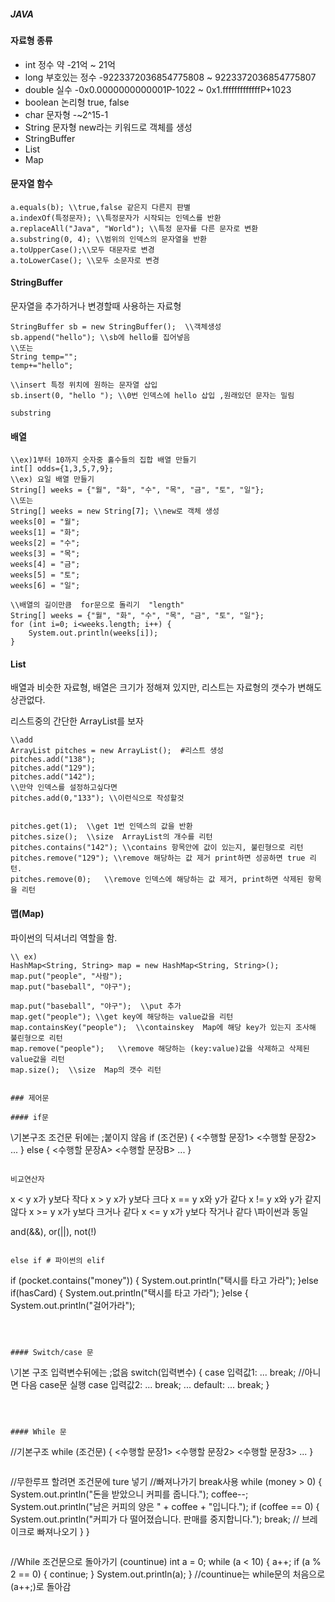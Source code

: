##### JAVA

#### 자료형 종류
- int         정수 약 -21억 ~ 21억
- long        부호있는 정수 -9223372036854775808 ~ 9223372036854775807
- double      실수 -0x0.0000000000001P-1022 ~ 0x1.fffffffffffffP+1023 
- boolean     논리형 true, false
- char        문자형 -~2^15-1
- String      문자형 new라는 키워드로 객체를 생성
- StringBuffer
- List
- Map

#### 문자열 함수
```
a.equals(b); \\true,false 같은지 다른지 판별
a.indexOf(특정문자); \\특정문자가 시작되는 인덱스를 반환
a.replaceAll("Java", "World"); \\특정 문자를 다른 문자로 변환
a.substring(0, 4); \\범위의 인덱스의 문자열을 반환
a.toUpperCase();\\모두 대문자로 변경
a.toLowerCase(); \\모두 소문자로 변경
```

#### StringBuffer 

문자열을 추가하거나 변경할때 사용하는 자료형

 ```
StringBuffer sb = new StringBuffer();  \\객체생성
sb.append("hello"); \\sb에 hello를 집어넣음
\\또는
String temp="";
temp+="hello";
 ```
```
\\insert 특정 위치에 원하는 문자열 삽입
sb.insert(0, "hello "); \\0번 인덱스에 hello 삽입 ,원래있던 문자는 밀림
```
```
substring
```

#### 배열

```
\\ex)1부터 10까지 숫자중 홀수들의 집합 배열 만들기
int[] odds={1,3,5,7,9};
\\ex) 요일 배열 만들기
String[] weeks = {"월", "화", "수", "목", "금", "토", "일"};
\\또는
String[] weeks = new String[7]; \\new로 객체 생성
weeks[0] = "월";
weeks[1] = "화";
weeks[2] = "수";
weeks[3] = "목";
weeks[4] = "금";
weeks[5] = "토";
weeks[6] = "일";
```

```
\\배열의 길이만큼  for문으로 돌리기  "length"
String[] weeks = {"월", "화", "수", "목", "금", "토", "일"};
for (int i=0; i<weeks.length; i++) {
    System.out.println(weeks[i]);
}
```



#### List

배열과 비슷한 자료형, 배열은 크기가 정해져 있지만, 리스트는 자료형의 갯수가 변해도 상관없다.

리스트중의 간단한 ArrayList를 보자

```
\\add
ArrayList pitches = new ArrayList();  #리스트 생성
pitches.add("138");
pitches.add("129");
pitches.add("142");
\\만약 인덱스를 설정하고싶다면
pitches.add(0,"133"); \\이런식으로 작성할것


pitches.get(1);  \\get 1번 인덱스의 값을 반환
pitches.size();  \\size  ArrayList의 개수를 리턴
pitches.contains("142"); \\contains 항목안에 값이 있는지, 불린형으로 리턴
pitches.remove("129"); \\remove 해당하는 값 제거 print하면 성공하면 true 리턴.
pitches.remove(0);   \\remove 인덱스에 해당하는 값 제거, print하면 삭제된 항목을 리턴
```

####  맵(Map)

파이썬의 딕셔너리 역할을 함.

```
\\ ex)
HashMap<String, String> map = new HashMap<String, String>();
map.put("people", "사람");
map.put("baseball", "야구");

map.put("baseball", "야구");  \\put 추가
map.get("people"); \\get key에 해당하는 value값을 리턴
map.containsKey("people");  \\containskey  Map에 해당 key가 있는지 조사해 불린형으로 리턴
map.remove("people");   \\remove 해당하는 (key:value)값을 삭제하고 삭제된 value값을 리턴
map.size();  \\size  Map의 갯수 리턴


### 제어문

#### if문

```
\\기본구조 조건문 뒤에는 ;붙이지 않음
if (조건문) { 
    <수행할 문장1>
    <수행할 문장2>
    ...
} else {
    <수행할 문장A>
    <수행할 문장B>
    ...
}
```

비교연산자

```
x < y	x가 y보다 작다
x > y	x가 y보다 크다
x == y	x와 y가 같다
x != y	x와 y가 같지 않다
x >= y	x가 y보다 크거나 같다
x <= y	x가 y보다 작거나 같다  \\파이썬과 동일

and(&&), or(||), not(!)
```

else if # 파이썬의 elif

```
if (pocket.contains("money")) {
    System.out.println("택시를 타고 가라");
}else if(hasCard) {
    System.out.println("택시를 타고 가라");
}else {         
    System.out.println("걸어가라");
```



#### Switch/case 문

```
\\기본 구조  입력변수뒤에는 ;없음
switch(입력변수) {
    case 입력값1: ...
         break; //아니면 다음 case문 실행
    case 입력값2: ...
         break;
    ...
    default: ...
         break;
}
```



#### While 문

```
//기본구조
while (조건문) {
    <수행할 문장1>
    <수행할 문장2>
    <수행할 문장3>
    ...
}
```
```
//무한루프 할려면 조건문에 ture 넣기
//빠져나가기 break사용
while (money > 0) {
    System.out.println("돈을 받았으니 커피를 줍니다.");
    coffee--;
    System.out.println("남은 커피의 양은 " + coffee + "입니다.");
    if (coffee == 0) {
        System.out.println("커피가 다 떨어졌습니다. 판매를 중지합니다.");
        break; // 브레이크로 빠져나오기
    }
}
```
```
//While 조건문으로 돌아가기 (countinue)
int a = 0;
while (a < 10) {
    a++;
    if (a % 2 == 0) {
        continue;
    }
    System.out.println(a);
}
//countinue는 while문의 처음으로 (a++;)로 돌아감
```

```
